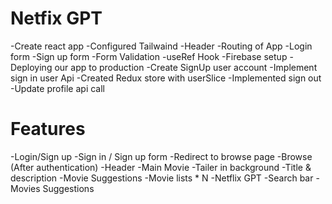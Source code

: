 # Netfix GPT
-Create react app
-Configured Tailwaind
-Header
-Routing of App
-Login form
-Sign up form
-Form Validation
-useRef Hook
-Firebase setup
-Deploying our app to production
-Create SignUp user account
-Implement sign in user Api
-Created Redux store with userSlice
-Implemented sign out 
-Update profile api call


# Features
-Login/Sign up
    -Sign in / Sign up form
    -Redirect to browse page
-Browse (After authentication)
    -Header
    -Main Movie
        -Tailer in background
        -Title & description
    -Movie Suggestions
        -Movie lists * N
-Netflix GPT
    -Search bar
    -Movies Suggestions